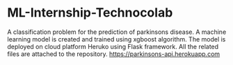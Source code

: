 # ML-Internship-Technocolab
A classification problem for the prediction of parkinsons disease. A machine learning model is created and trained using xgboost algorithm.
The model is deployed on cloud platform Heruko using Flask framework.
All the related files are attached to the repository.
https://parkinsons-api.herokuapp.com


